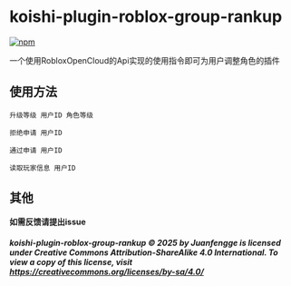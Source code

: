 # koishi-plugin-roblox-group-rankup

[![npm](https://img.shields.io/npm/v/koishi-plugin-roblox-group-rankup?style=flat-square)](https://www.npmjs.com/package/koishi-plugin-roblox-group-rankup)

一个使用RobloxOpenCloud的Api实现的使用指令即可为用户调整角色的插件

## 使用方法

```
升级等级 用户ID 角色等级
```

```
拒绝申请 用户ID
```

```
通过申请 用户ID
```

```
读取玩家信息 用户ID
```

## 其他

**如需反馈请提出issue**

###### **koishi-plugin-roblox-group-rankup  © 2025 by Juanfengge is licensed under Creative Commons Attribution-ShareAlike 4.0 International. To view a copy of this license, visit https://creativecommons.org/licenses/by-sa/4.0/**

